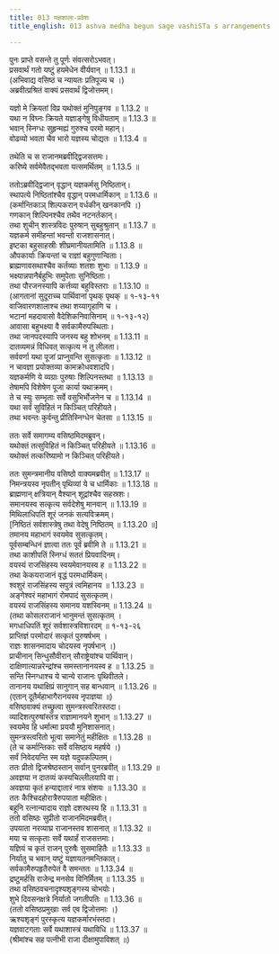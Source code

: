 ```yaml
---
title: 013 यज्ञशाला-प्रवेशः
title_english: 013 ashva medha begun sage vashiSTa s arrangements

---
```


<div class="audioEmbed"  caption="श्रीराम-हरिसीताराममूर्ति-घनपाठिभ्यां वचनम्" src="https://archive.org/download/Ramayana-recitation-Sriram-harisItArAmamUrti-Ghanapaati-v2/Kanda_1/Kanda_1_BK-013-Yagnashala_Praveshaha.mp3"></div>

  
पुनः प्राप्ते वसन्ते तु पूर्णः संवत्सरोऽभवत्।  
प्रसवार्थं गतो यष्टुं हयमेधेन वीर्यवान् ॥ 1.13.1 ॥   
(अभिवाद्य वसिष्ठं च न्यायतः प्रतिपूज्य च ।)  
अब्रवीत्प्रश्रितं वाक्यं प्रसवार्थं द्विजोत्तमम्।  

यज्ञो मे क्रियतां विप्र यथोक्तं मुनिपुङ्गव ॥ 1.13.2 ॥   
यथा न विघ्नः क्रियते यज्ञाङ्गेषु विधीयताम् ॥ 1.13.3 ॥   
भवान् स्निग्धः सुहृन्मह्यं गुरुश्च परमो महान्।  
वोढव्यो भवता चैव भारो यज्ञस्य चोद्यतः ॥ 1.13.4 ॥   

तथेति च स राजानमब्रवीद्द्विजसत्तमः।  
करिष्ये सर्वमेवैतद्भवता यत्समर्थितम् ॥ 1.13.5 ॥   

ततोऽब्रवीद्द्विजान् वृद्धान् यज्ञकर्मसु निष्ठितान्।  
स्थापत्ये निष्ठितांश्चैव वृद्धान् परमधार्मिकान् ॥ 1.13.6 ॥   
(कर्मान्तिकाञ् शिल्पकरान् वर्धकीन् खनकानपि ।)  
गणकान् शिल्पिनश्चैव तथैव नटनर्तकान्।  
तथा शुचीन् शास्त्रविदः पुरुषान् सुबहुश्रुतान् ॥ 1.13.7 ॥   
यज्ञकर्म समीहन्तां भवन्तो राजशासनात्।  
इष्टका बहुसाहस्रीः शीघ्रमानीयतामिति ॥ 1.13.8 ॥   
औपकार्याः क्रियन्तां च राज्ञां बहुगुणान्विताः।  
ब्राह्मणावसथाश्चैव कर्तव्याः शतशः शुभाः ॥ 1.13.9 ॥   
भक्ष्यान्नपानैर्बहुभिः समुपेताः सुनिष्ठिताः।  
तथा पौरजनस्यापि कर्त्तव्या बहुविस्तराः ॥ 1.13.10 ॥   
(आगतानां सुदूराच्च पार्थिवानां पृथक् पृथक् ॥ १-१३-११  
वाजिवारणशालाश्च तथा शय्यागृहाणि च ।  
भटानां महदावासो वैदेशिकनिवासिनाम् ॥ १-१३-१२)  
आवासा बहुभक्ष्या वै सर्वकामैरुपस्थिताः।  
तथा जानपदस्यापि जनस्य बहु शोभनम् ॥ 1.13.11 ॥   
दातव्यमन्नं विधिवत् सत्कृत्य न तु लीलता।  
सर्ववर्णा यथा पूजां प्राप्नुवन्ति सुसत्कृताः ॥ 1.13.12 ॥   
न चावज्ञा प्रयोक्तव्या कामक्रोधवशादपि।  
यज्ञकर्मणि ये व्यग्राः पुरुषाः शिल्पिनस्तथा ॥ 1.13.13 ॥   
तेषामपि विशेषेण पूजा कार्या यथाक्रमम्।  
ते च स्युः सम्भृताः सर्वे वसुभिर्भोजनेन च ॥ 1.13.14 ॥   
यथा सर्वं सुविहितं न किञ्चित् परिहीयते।  
तथा भवन्तः कुर्वन्तु प्रीतिस्निग्धेन चेतसा ॥ 1.13.15 ॥   

ततः सर्वे समागम्य वसिष्ठमिदमब्रुवन्।  
यथोक्तं तत्सुविहितं न किञ्चित् परिहीयते ॥ 1.13.16 ॥   
यथोक्तं तत्करिष्यामो न किञ्चित् परिहीयते।  

ततः सुमन्त्रमानीय वसिष्ठो वाक्यमब्रवीत् ॥ 1.13.17 ॥   
निमन्त्रयस्व नृपतीन् पृथिव्यां ये च धार्मिकाः ॥ 1.13.18 ॥   
ब्राह्मणान् क्षत्रियान् वैश्यान् शूद्रांश्चैव सहस्रशः।  
समानयस्व सत्कृत्य सर्वदेशेषु मानवान् ॥ 1.13.19 ॥   
मिथिलाधिपतिं शूरं जनकं सत्यविक्रमम्।  
[निष्ठितं सर्वशास्त्रेषु तथा वेदेषु निष्ठितम् ॥ 1.13.20 ॥]   
तमानय महाभागं स्वयमेव सुसत्कृतम्।  
पूर्वसम्बन्धिनं ज्ञात्वा ततः पूर्वं ब्रवीमि ते ॥ 1.13.21 ॥   
तथा काशीपतिं स्निग्धं सततं प्रियवादिनम्।  
वयस्यं राजसिंहस्य स्वयमेवानयस्व ह ॥ 1.13.22 ॥   
तथा केकयराजानं वृद्धं परमधार्मिकम्।  
श्वशुरं राजसिंहस्य सपुत्रं त्वमिहानय ॥ 1.13.23 ॥   
अङ्गेश्वरं महाभागं रोमपादं सुसत्कृतम्।  
वयस्यं राजसिंहस्य समानय यशस्विनम् ॥ 1.13.24 ॥   
(तथा कोसलराजानं भानुमन्तं सुसत्कृतम् ।  
मगधाधिपतिं शूरं सर्वशास्त्रविशारदम् ॥ १-१३-२६  
प्राप्तिज्ञं परमोदारं सत्कृतं पुरुषर्षभम् ।  
राज्ञः शासनमादाय चोदयस्व नृपर्षभान् ।)  
प्राचीनान् सिन्धुसौवीरान् सौराष्ट्रेयांश्च पार्थिवान्।  
दाक्षिणात्यान्नरेन्द्रांश्च समस्तानानयस्व ह ॥ 1.13.25 ॥   
सन्ति स्निग्धाश्च ये चान्ये राजानः पृथिवीतले।  
तानानय यथाक्षिप्रं सानुगान् सह बान्धवान् ॥ 1.13.26 ॥   
(एतान् दूतैर्महाभागैरानयस्व नृपाज्ञया ॥)  
वसिष्ठवाक्यं तच्छ्रुत्वा सुमन्त्रस्त्वरितस्तदा।  
व्यादिशत्पुरुषांस्तत्र राज्ञामानयने शुभान् ॥ 1.13.27 ॥   
स्वयमेव हि धर्मात्मा प्रययौ मुनिशासनात्।  
सुमन्त्रस्त्वरितो भूत्वा समानेतुं महीक्षितः ॥ 1.13.28 ॥   
(ते च कर्मान्तिकाः सर्वे वसिष्ठाय महर्षये ।)  
सर्वं निवेदयन्ति स्म यज्ञे यदुपकल्पितम्।  
ततः प्रीतो द्विजश्रेष्ठस्तान् सर्वान् पुनरब्रवीत् ॥ 1.13.29 ॥   
अवज्ञया न दातव्यं कस्यचिल्लीलयापि वा।  
अवज्ञया कृतं हन्याद्दातारं नात्र संशयः ॥ 1.13.30 ॥   
ततः कैश्चिदहोरात्रैरुपयाता महीक्षितः।  
बहूनि रत्नान्यादाय राज्ञो दशरथस्य हि ॥ 1.13.31 ॥   
ततो वसिष्ठः सुप्रीतो राजानमिदमब्रवीत्।  
उपयाता नरव्याघ्र राजानस्तव शासनात् ॥ 1.13.32 ॥   
मया च सत्कृताः सर्वे यथार्हं राजसत्तमाः।  
यज्ञियं च कृतं राजन् पुरुषैः सुसमाहितैः ॥ 1.13.33 ॥   
निर्यातु च भवान् यष्टुं यज्ञायतनमन्तिकात्।  
सर्वकामैरुपहृतैरुपेतं वै समन्ततः ॥ 1.13.34 ॥   
द्रष्टुमर्हसि राजेन्द्र मनसेव विनिर्मितम् ॥ 1.13.35 ॥   
तथा वसिष्ठवचनादृश्यशृङ्गस्य चोभयोः।  
शुभे दिवसनक्षत्रे निर्यातो जगतीपतिः ॥ 1.13.36 ॥   
(ततो वसिष्ठप्रमुखाः सर्व एव द्विजोत्तमाः ।)  
ऋश्यशृङ्गं पुरस्कृत्य यज्ञकर्मारभंस्तदा।  
यज्ञवाटगताः सर्वे यथाशास्त्रं यथाविधि ॥ 1.13.37 ॥   
(श्रीमांश्च सह पत्नीभी राजा दीक्षामुपाविशत् ॥)